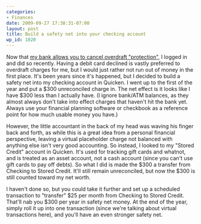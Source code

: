 ```yaml
---
categories:
- Finances
date: 2009-09-27 17:38:31-07:00
layout: post
title: Build a safety net into your checking account
wp_id: 1020
---
```

Now that [my bank allows you to cancel overdraft "protection"](http://www.consumerismcommentary.com/2009/09/24/wells-fargo-joins-bank-of-america-and-chase-with-new-overdraft-policies/), I logged in and did so recently. Having a debit card declined is vastly preferred to overdraft charges for me, but I would just rather not run out of money in the first place. It's been years since it's happened, but I decided to build a safety net into my checking account in Quicken. I went up to the first of the year and put a $300 unreconciled charge in. The net effect is it looks like I have $300 less than I actually have. (I ignore bank/ATM balances, as they almost always don't take into effect charges that haven't hit the bank yet. Always use your financial planning software or checkbook as a reference point for how much usable money you have.)

However, the little accountant in the back of my head was waving his finger back and forth, as while this is a great idea from a personal financial perspective, leaving a virtual placeholder charge not balanced with anything else isn't very good accounting. So instead, I looked to my "Stored Credit" account in Quicken. It's used for tracking gift cards and whatnot, and is treated as an asset account, not a cash account (since you can't use gift cards to pay off debts). So what I did is made the $300 a transfer from Checking to Stored Credit. It'll still remain unreconciled, but now the $300 is still counted toward my net worth.

I haven't done so, but you could take it further and set up a scheduled transaction to "transfer" $25 per month from Checking to Stored Credit. That'll nab you $300 per year in safety net money. At the end of the year, simply roll it up into one transaction (since we're talking about virtual transactions here), and you'll have an even stronger safety net.
